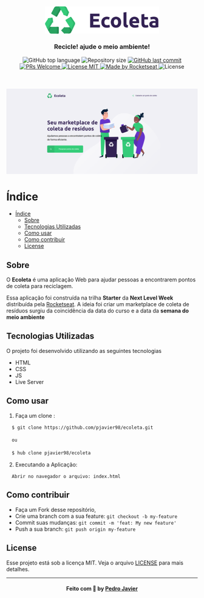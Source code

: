 <h3 align="center">
    <img alt="Logo" width="300px" src="public/assets/logo.svg">
    <br><br>
    <b>Recicle! ajude o meio ambiente!</b> 
</h3>

<p align="center">
  <img alt="GitHub top language" src="https://img.shields.io/github/languages/top/pjavier98/ecoleta">

  <img alt="Repository size" src="https://img.shields.io/github/repo-size/pjavier98/ecoleta">

  <a href="https://github.com/pjavier98/ecoleta/commits/master">
    <img alt="GitHub last commit" src="https://img.shields.io/github/last-commit/pjavier98/ecoleta">
  </a>

  <a href="http://makeapullrequest.com">
    <img src="https://img.shields.io/badge/PRs-welcome-brightgreen.svg?style=flat-square" alt="PRs Welcome">
  </a>

  <a href="https://opensource.org/licenses/MIT">
    <img src="https://img.shields.io/badge/license-MIT-blue.svg?style=flat-square" alt="License MIT">
  </a>

  <a href="https://rocketseat.com.br">
    <img alt="Made by Rocketseat" src="https://img.shields.io/badge/made%20by-Rocketseat-%237519C1">
  </a>
  <a>
  <img alt="License" src="https://img.shields.io/github/license/pjavier98/ecoleta?color=%237519C1">
  </a>
</p>

<h3 align="center" style="margin-top: 50px">
    <img alt="Logo" src="images/ecoleta.png">
    <br>
</h3>

# Índice

- [Índice](#índice)
  - [Sobre](#sobre)
  - [Tecnologias Utilizadas](#tecnologias-utilizadas)
  - [Como usar](#como-usar)
  - [Como contribuir](#como-contribuir)
  - [License](#license)

<a id="sobre"></a>

## Sobre

O <strong>Ecoleta</strong> é uma aplicação Web para ajudar pessoas a encontrarem pontos de coleta para reciclagem.

Essa aplicação foi construída na trilha <strong>Starter</strong> da <strong>Next Level Week</strong> distribuída pela [Rocketseat](https://rocketseat.com.br/). A ideia foi criar um marketplace de coleta de resíduos surgiu da coincidência da data do curso e a data da <strong>semana do meio ambiente</strong>

<a id="tecnologias-utilizadas"></a>

## Tecnologias Utilizadas

O projeto foi desenvolvido utilizando as seguintes tecnologias

- HTML
- CSS
- JS
- Live Server

<a id="como-usar"></a>

## Como usar
1. Faça um clone :

```sh
  $ git clone https://github.com/pjavier98/ecoleta.git

  ou

  $ hub clone pjavier98/ecoleta
```

2. Executando a Aplicação:
```
  Abrir no navegador o arquivo: index.html
```

<a id="como-contribuir"></a>

## Como contribuir

- Faça um Fork desse repositório,
- Crie uma branch com a sua feature: `git checkout -b my-feature`
- Commit suas mudanças: `git commit -m 'feat: My new feature'`
- Push a sua branch: `git push origin my-feature`

## License

Esse projeto está sob a licença MIT. Veja o arquivo [LICENSE](LICENSE.md) para mais detalhes.

---

<h4 align="center">
    Feito com 💜 by <a href="https://www.linkedin.com/in/pedro-javier/" target="_blank">Pedro Javier</a>
</h4>